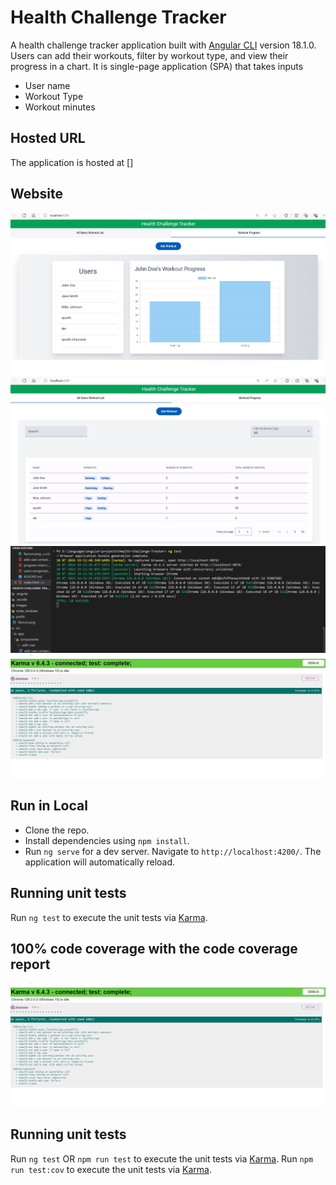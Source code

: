 # Health Challenge Tracker

A health challenge tracker application built with  [Angular CLI](https://github.com/angular/angular-cli) version 18.1.0. Users can add their workouts, filter by workout type, and view their progress in a chart.
It is single-page application (SPA) that takes inputs
- User name
- Workout Type
- Workout minutes



## Hosted URL

The application is hosted at []

## Website

![alt text](images/image1.png)
![alt text](images/image2.png)
![alt text](images/image3.png)
![alt text](images/image4.png)

## Run in Local

- Clone the repo.
- Install dependencies using `npm install`.
- Run `ng serve` for a dev server. Navigate to `http://localhost:4200/`. The application will automatically reload.

## Running unit tests

Run `ng test` to execute the unit tests via [Karma](https://karma-runner.github.io).

##  100% code coverage with the code coverage report 
![alt text](images/image4.png)

## Running unit tests

Run `ng test` OR `npm run test` to execute the unit tests via [Karma](https://karma-runner.github.io).
Run `npm run test:cov` to execute the unit tests via [Karma](https://karma-runner.github.io).

